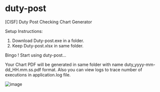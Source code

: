 # duty-post
[CISF] Duty Post Checking Chart Generator

Setup Instructions:
1. Download Duty-post.exe in a folder.
2. Keep Duty-post.xlsx in same folder.

Bingo ! Start using duty-post...

Your Chart PDF will be generated in same folder with name duty_yyyy-mm-dd_HH.mm.ss.pdf format. Also you can view logs to trace number of executions in application.log file.

![image](https://user-images.githubusercontent.com/109265587/232321776-c1c77c38-ab5c-469e-9179-62c51bb7979a.png)
